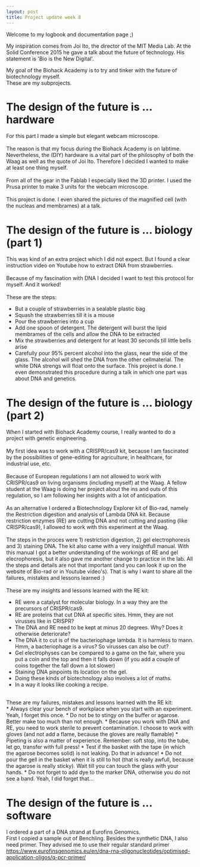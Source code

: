 ```yaml
---
layout: post
title: Project update week 8
---
```


Welcome to my logbook and documentation page ;)<br>

My inspiration comes from Joi Ito, the director of the MIT Media Lab. At the Solid Conference 2015 he gave a talk about the future of technology. His statement is 'Bio is the New Digital'. 

My goal of the Biohack Academy is to try and tinker with the future of biotechnology myself. <br>
These are my subprojects.

# The design of the future is ... hardware
For this part I made a simple but elegant webcam microscope. 
<br><br>
The reason is that my focus during the Biohack Academy is on labtime. Nevertheless, the (DIY) hardware is a vital part of the philosophy of both the Waag as well as the quote of Joi Ito. Therefore I decided I wanted to make at least one thing myself.
<br><br>
From all of the gear in the Fablab I especially liked the 3D printer. I used the Prusa printer to make 3 units for the webcam microscope. 
<br><br>
This project is done.
I even shared the pictures of the magnified cell (with the nucleas and membrames) at a talk. 

# The design of the future is ... biology (part 1)
This was kind of an extra project which I did not expect. But I found a clear instruction video on Youtube how to extract DNA from strawberries.
<br><br>
Because of my fascination with DNA I decided I want to test this protocol for myself. And it worked!<br>
<br>
These are the steps:
* But a couple of strawberries in a sealable plastic bag
* Squash the strawberries till it is a mouse
* Pour the strawberries into a cup
* Add one spoon of detergent. The detergent will burst the lipid membrames of the cells and allow the DNA to be extracted
* Mix the strawberries and detergent for at least 30 seconds till little bells arise
* Carefully pour 95% percent alcohol into the glass, near the side of the glass. The alcohol will shed the DNA from the other cellmaterial. The white DNA strengs will float onto the surface.
This project is done.
I even demonstrated this procedure during a talk in which one part was about DNA and genetics. 

# The design of the future is ... biology (part 2)
When I started with Biohack Academy course, I really wanted to do a project with genetic engineering. <br><br>
My first idea was to work with a CRISPR/cas9 kit, because I am fascinated by the possibilities of gene-editing for agriculture, in healthcare, for industrial use, etc.
<br><br>
Because of European regulations I am not allowed to work with CRISPR/cas9 on living organisms (including myself) at the Waag. A fellow student at the Waag is doing her project about the ins and outs of this regulation, so I am following her insights with a lot of anticipation. 
<br><br>
As an alternative I ordered a Biotechnology Explorer kit of Bio-rad, namely the Restriction digestion and analysis of Lambda DNA kit. Because restriction enzymes (RE) are cutting DNA and not cutting and pasting (like CRISPR/cas9), I allowed to work with this experiment at the Waag.
<br><br>
The steps in the proces were 1) restriction digestion, 2) gel electrophoresis and 3) staining DNA. The kit also came with a very insightfull manual. With this manual I got a better understanding of the workings of RE and gel elecrophoresis, but it also gave me another change to practice in the lab. All the steps and details are not that important (and you can look it up on the website of Bio-rad or in Youtube video's). That is why I want to share all the failures, mistakes and lessons learned :)
<br>
<br>
These are my insights and lessons learned with the RE kit:
* RE were a catalyst for molecular biology. In a way they are the precursors of CRISPR/cas9.
* RE are proteins that cut DNA at specific sites. Hmm, they are not virusses like in CRISPR?
* The DNA and RE need to be kept at minus 20 degrees. Why? Does it otherwise deteriorate? 
* The DNA it to cut is of the bacteriophage lambda. It is harmless to mann. Hmm, a bacteriophage is a virus? So virusses can also be cut?
* Gel electrophyses can be compared to a game on the fair, where you put a coin and the top and then it falls down (if you add a couple of coins together the fall down a lot slower) 
* Staining DNA pinpoints its location on the gel.
* Doing these kinds of biotechnology also involves a lot of maths. 
* In a way it looks like cooking a recipe. 
<br>
These are my failures, mistakes and lessons learned with the RE kit:
<br>
* Always clear your bench of workplace when you start with an experiment. Yeah, I forget this once.
* Do not be to stingy on the buffer or agarose. Better make too much than not enough.
* Because you work with DNA and RE, you need to work sterile to prevent contamination. I choose to work with gloves (and not add a flame, because the gloves are really flamable)
* Pipeting is also a matter of experience. Remember: soft stop, into the tube, let go, transfer with full press!
* Test if the basket with the tape (in which the agarose becomes solid) is not leaking. Do that in advance!
* Do not pour the gell in the basket when it is still to hot (that is really awfull, because the agarose is really sticky). Wait till you can touch the glass with your hands.
* Do not forget to add dye to the marker DNA, otherwise you do not see a band. Yeah, I did forget that...

# The design of the future is ... software
I ordered a part of a DNA strand at Eurofins Genomics. <br>
First I copied a sample out of Benchling. 
Besides the synthetic DNA, I also need primer. They advised me to use their regular standard primer <https://www.eurofinsgenomics.eu/en/dna-rna-oligonucleotides/optimised-application-oligos/q-pcr-primer/>



